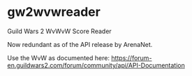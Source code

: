 gw2wvwreader
============

Guild Wars 2 WvWvW Score Reader


Now redundant as of the API release by ArenaNet.

Use the WvW as documented here: https://forum-en.guildwars2.com/forum/community/api/API-Documentation
